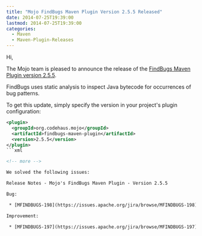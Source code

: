 ```yaml
---
title: "Mojo FindBugs Maven Plugin Version 2.5.5 Released"
date: 2014-07-25T19:39:00
lastmod: 2014-07-25T19:39:00
categories:
  - Maven
  - Maven-Plugin-Releases
---
```

Hi,

The Mojo team is pleased to announce the release of the 
[FindBugs Maven Plugin version 2.5.5](http://mojo.codehaus.org/findbugs-maven-plugin-2.5.5/).

FindBugs uses static analysis to inspect Java bytecode for occurrences of bug patterns. 

To get this update, simply specify the version in your project's plugin configuration: 


```xml
<plugin>
  <groupId>org.codehaus.mojo</groupId>
  <artifactId>findbugs-maven-plugin</artifactId>
  <version>2.5.5</version>
</plugin>
```xml

<!-- more -->

We solved the following issues:

Release Notes - Mojo's FindBugs Maven Plugin - Version 2.5.5

Bug:

 * [MFINDBUGS-198](https://issues.apache.org/jira/browse/MFINDBUGS-198) - Add maxRank to the check goal to allow eclipse m2e findbugs plugin to pick up this configuration

Improvement:

 * [MFINDBUGS-197](https://issues.apache.org/jira/browse/MFINDBUGS-197) - Remove redundant "Report" word on report name labels

